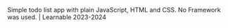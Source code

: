 Simple todo list app with plain JavaScript, HTML and CSS. No Framework was used. | Learnable 2023-2024
